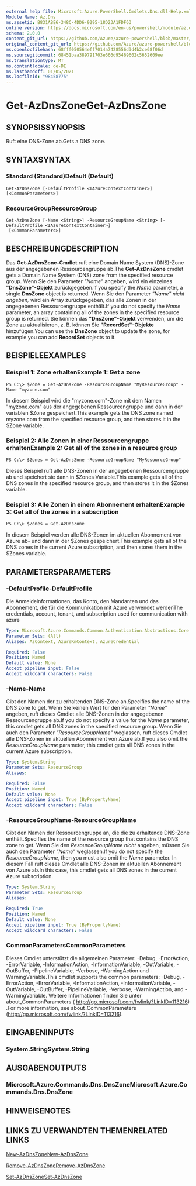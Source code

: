 ```yaml
---
external help file: Microsoft.Azure.PowerShell.Cmdlets.Dns.dll-Help.xml
Module Name: Az.Dns
ms.assetid: B831ABE6-348C-4DD6-9295-18D23A1FDF63
online version: https://docs.microsoft.com/en-us/powershell/module/az.dns/get-azdnszone
schema: 2.0.0
content_git_url: https://github.com/Azure/azure-powershell/blob/master/src/Dns/Dns/help/Get-AzDnsZone.md
original_content_git_url: https://github.com/Azure/azure-powershell/blob/master/src/Dns/Dns/help/Get-AzDnsZone.md
ms.openlocfilehash: 68fff050564eff7014a7428556d3d4b2ce68f06d
ms.sourcegitcommit: 68451baa389791703e666d95469602c5652609ee
ms.translationtype: MT
ms.contentlocale: de-DE
ms.lasthandoff: 01/05/2021
ms.locfileid: "98458775"
---
```

# <span data-ttu-id="148ef-101">Get-AzDnsZone</span><span class="sxs-lookup"><span data-stu-id="148ef-101">Get-AzDnsZone</span></span>

## <span data-ttu-id="148ef-102">SYNOPSIS</span><span class="sxs-lookup"><span data-stu-id="148ef-102">SYNOPSIS</span></span>
<span data-ttu-id="148ef-103">Ruft eine DNS-Zone ab.</span><span class="sxs-lookup"><span data-stu-id="148ef-103">Gets a DNS zone.</span></span>

## <span data-ttu-id="148ef-104">SYNTAX</span><span class="sxs-lookup"><span data-stu-id="148ef-104">SYNTAX</span></span>

### <span data-ttu-id="148ef-105">Standard (Standard)</span><span class="sxs-lookup"><span data-stu-id="148ef-105">Default (Default)</span></span>
```
Get-AzDnsZone [-DefaultProfile <IAzureContextContainer>] [<CommonParameters>]
```

### <span data-ttu-id="148ef-106">ResourceGroup</span><span class="sxs-lookup"><span data-stu-id="148ef-106">ResourceGroup</span></span>
```
Get-AzDnsZone [-Name <String>] -ResourceGroupName <String> [-DefaultProfile <IAzureContextContainer>]
 [<CommonParameters>]
```

## <span data-ttu-id="148ef-107">BESCHREIBUNG</span><span class="sxs-lookup"><span data-stu-id="148ef-107">DESCRIPTION</span></span>
<span data-ttu-id="148ef-108">Das **Get-AzDnsZone-Cmdlet** ruft eine Domain Name System (DNS)-Zone aus der angegebenen Ressourcengruppe ab.</span><span class="sxs-lookup"><span data-stu-id="148ef-108">The **Get-AzDnsZone** cmdlet gets a Domain Name System (DNS) zone from the specified resource group.</span></span>
<span data-ttu-id="148ef-109">Wenn Sie den Parameter *"Name"* angeben, wird ein einzelnes **"DnsZone"-Objekt** zurückgegeben.</span><span class="sxs-lookup"><span data-stu-id="148ef-109">If you specify the *Name* parameter, a single **DnsZone** object is returned.</span></span>
<span data-ttu-id="148ef-110">Wenn Sie den Parameter *"Name" nicht angeben,* wird ein Array zurückgegeben, das alle Zonen in der angegebenen Ressourcengruppe enthält.</span><span class="sxs-lookup"><span data-stu-id="148ef-110">If you do not specify the *Name* parameter, an array containing all of the zones in the specified resource group is returned.</span></span>
<span data-ttu-id="148ef-111">Sie können das **"DnsZone"-Objekt** verwenden, um die Zone zu aktualisieren, z. B. können Sie **"RecordSet"-Objekte** hinzufügen.</span><span class="sxs-lookup"><span data-stu-id="148ef-111">You can use the **DnsZone** object to update the zone, for example you can add **RecordSet** objects to it.</span></span>

## <span data-ttu-id="148ef-112">BEISPIELE</span><span class="sxs-lookup"><span data-stu-id="148ef-112">EXAMPLES</span></span>

### <span data-ttu-id="148ef-113">Beispiel 1: Zone erhalten</span><span class="sxs-lookup"><span data-stu-id="148ef-113">Example 1: Get a zone</span></span>
```
PS C:\> $Zone = Get-AzDnsZone -ResourceGroupName "MyResourceGroup" -Name "myzone.com"
```

<span data-ttu-id="148ef-114">In diesem Beispiel wird die "myzone.com"-Zone mit dem Namen "myzone.com" aus der angegebenen Ressourcengruppe und dann in der variablen $Zone gespeichert.</span><span class="sxs-lookup"><span data-stu-id="148ef-114">This example gets the DNS zone named myzone.com from the specified resource group, and then stores it in the $Zone variable.</span></span>

### <span data-ttu-id="148ef-115">Beispiel 2: Alle Zonen in einer Ressourcengruppe erhalten</span><span class="sxs-lookup"><span data-stu-id="148ef-115">Example 2: Get all of the zones in a resource group</span></span>
```
PS C:\> $Zones = Get-AzDnsZone -ResourceGroupName "MyResourceGroup"
```

<span data-ttu-id="148ef-116">Dieses Beispiel ruft alle DNS-Zonen in der angegebenen Ressourcengruppe ab und speichert sie dann in $Zones Variable.</span><span class="sxs-lookup"><span data-stu-id="148ef-116">This example gets all of the DNS zones in the specified resource group, and then stores it in the $Zones variable.</span></span>

### <span data-ttu-id="148ef-117">Beispiel 3: Alle Zonen in einem Abonnement erhalten</span><span class="sxs-lookup"><span data-stu-id="148ef-117">Example 3: Get all of the zones in a subscription</span></span>
```
PS C:\> $Zones = Get-AzDnsZone
```

<span data-ttu-id="148ef-118">In diesem Beispiel werden alle DNS-Zonen im aktuellen Abonnement von Azure ab- und dann in der $Zones gespeichert.</span><span class="sxs-lookup"><span data-stu-id="148ef-118">This example gets all of the DNS zones in the current Azure subscription, and then stores them in the $Zones variable.</span></span>

## <span data-ttu-id="148ef-119">PARAMETERS</span><span class="sxs-lookup"><span data-stu-id="148ef-119">PARAMETERS</span></span>

### <span data-ttu-id="148ef-120">-DefaultProfile</span><span class="sxs-lookup"><span data-stu-id="148ef-120">-DefaultProfile</span></span>
<span data-ttu-id="148ef-121">Die Anmeldeinformationen, das Konto, den Mandanten und das Abonnement, die für die Kommunikation mit Azure verwendet werden</span><span class="sxs-lookup"><span data-stu-id="148ef-121">The credentials, account, tenant, and subscription used for communication with azure</span></span>

```yaml
Type: Microsoft.Azure.Commands.Common.Authentication.Abstractions.Core.IAzureContextContainer
Parameter Sets: (All)
Aliases: AzContext, AzureRmContext, AzureCredential

Required: False
Position: Named
Default value: None
Accept pipeline input: False
Accept wildcard characters: False
```

### <span data-ttu-id="148ef-122">-Name</span><span class="sxs-lookup"><span data-stu-id="148ef-122">-Name</span></span>
<span data-ttu-id="148ef-123">Gibt den Namen der zu erhaltenden DNS-Zone an.</span><span class="sxs-lookup"><span data-stu-id="148ef-123">Specifies the name of the DNS zone to get.</span></span>
<span data-ttu-id="148ef-124">Wenn Sie keinen Wert für den Parameter *"Name"* angeben, ruft dieses Cmdlet alle DNS-Zonen in der angegebenen Ressourcengruppe ab.</span><span class="sxs-lookup"><span data-stu-id="148ef-124">If you do not specify a value for the *Name* parameter, this cmdlet gets all DNS zones in the specified resource group.</span></span>
<span data-ttu-id="148ef-125">Wenn Sie auch den Parameter *"ResourceGroupName"* weglassen, ruft dieses Cmdlet alle DNS-Zonen im aktuellen Abonnement von Azure ab.</span><span class="sxs-lookup"><span data-stu-id="148ef-125">If you also omit the *ResourceGroupName* parameter, this cmdlet gets all DNS zones in the current Azure subscription.</span></span>

```yaml
Type: System.String
Parameter Sets: ResourceGroup
Aliases:

Required: False
Position: Named
Default value: None
Accept pipeline input: True (ByPropertyName)
Accept wildcard characters: False
```

### <span data-ttu-id="148ef-126">-ResourceGroupName</span><span class="sxs-lookup"><span data-stu-id="148ef-126">-ResourceGroupName</span></span>
<span data-ttu-id="148ef-127">Gibt den Namen der Ressourcengruppe an, die die zu erhaltende DNS-Zone enthält.</span><span class="sxs-lookup"><span data-stu-id="148ef-127">Specifies the name of the resource group that contains the DNS zone to get.</span></span>
<span data-ttu-id="148ef-128">Wenn Sie den *ResourceGroupName nicht* angeben, müssen Sie auch den Parameter *"Name"* weglassen.</span><span class="sxs-lookup"><span data-stu-id="148ef-128">If you do not specify the *ResourceGroupName*, then you must also omit the *Name* parameter.</span></span>
<span data-ttu-id="148ef-129">In diesem Fall ruft dieses Cmdlet alle DNS-Zonen im aktuellen Abonnement von Azure ab.</span><span class="sxs-lookup"><span data-stu-id="148ef-129">In this case, this cmdlet gets all DNS zones in the current Azure subscription.</span></span>

```yaml
Type: System.String
Parameter Sets: ResourceGroup
Aliases:

Required: True
Position: Named
Default value: None
Accept pipeline input: True (ByPropertyName)
Accept wildcard characters: False
```

### <span data-ttu-id="148ef-130">CommonParameters</span><span class="sxs-lookup"><span data-stu-id="148ef-130">CommonParameters</span></span>
<span data-ttu-id="148ef-131">Dieses Cmdlet unterstützt die allgemeinen Parameter: -Debug, -ErrorAction, -ErrorVariable, -InformationAction, -InformationVariable, -OutVariable, -OutBuffer, -PipelineVariable, -Verbose, -WarningAction und -WarningVariable.</span><span class="sxs-lookup"><span data-stu-id="148ef-131">This cmdlet supports the common parameters: -Debug, -ErrorAction, -ErrorVariable, -InformationAction, -InformationVariable, -OutVariable, -OutBuffer, -PipelineVariable, -Verbose, -WarningAction, and -WarningVariable.</span></span> <span data-ttu-id="148ef-132">Weitere Informationen finden Sie unter about_CommonParameters ( http://go.microsoft.com/fwlink/?LinkID=113216) .</span><span class="sxs-lookup"><span data-stu-id="148ef-132">For more information, see about_CommonParameters (http://go.microsoft.com/fwlink/?LinkID=113216).</span></span>

## <span data-ttu-id="148ef-133">EINGABEN</span><span class="sxs-lookup"><span data-stu-id="148ef-133">INPUTS</span></span>

### <span data-ttu-id="148ef-134">System.String</span><span class="sxs-lookup"><span data-stu-id="148ef-134">System.String</span></span>

## <span data-ttu-id="148ef-135">AUSGABEN</span><span class="sxs-lookup"><span data-stu-id="148ef-135">OUTPUTS</span></span>

### <span data-ttu-id="148ef-136">Microsoft.Azure.Commands.Dns.DnsZone</span><span class="sxs-lookup"><span data-stu-id="148ef-136">Microsoft.Azure.Commands.Dns.DnsZone</span></span>

## <span data-ttu-id="148ef-137">HINWEISE</span><span class="sxs-lookup"><span data-stu-id="148ef-137">NOTES</span></span>

## <span data-ttu-id="148ef-138">LINKS ZU VERWANDTEN THEMEN</span><span class="sxs-lookup"><span data-stu-id="148ef-138">RELATED LINKS</span></span>

[<span data-ttu-id="148ef-139">New-AzDnsZone</span><span class="sxs-lookup"><span data-stu-id="148ef-139">New-AzDnsZone</span></span>](./New-AzDnsZone.md)

[<span data-ttu-id="148ef-140">Remove-AzDnsZone</span><span class="sxs-lookup"><span data-stu-id="148ef-140">Remove-AzDnsZone</span></span>](./Remove-AzDnsZone.md)

[<span data-ttu-id="148ef-141">Set-AzDnsZone</span><span class="sxs-lookup"><span data-stu-id="148ef-141">Set-AzDnsZone</span></span>](./Set-AzDnsZone.md)
